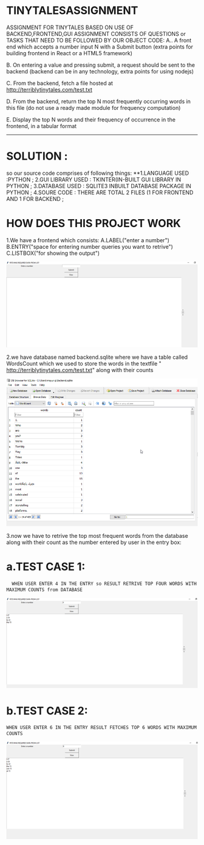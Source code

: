 # TINYTALESASSIGNMENT 
ASSIGNMENT FOR  TINYTALES BASED ON USE OF BACKEND,FRONTEND,GUI
ASSIGNMENT CONSISTS OF QUESTIONS or TASKS THAT NEED TO BE FOLLOWED BY OUR OBJECT CODE:
A.. A front end which accepts a number input N with a Submit button (extra points for building frontend in React or a HTML5 framework)

B. On entering a value and pressing submit, a request should be sent to the backend (backend can be in any technology, extra points for using nodejs)

C. From the backend, fetch a file hosted at http://terriblytinytales.com/test.txt

D. From the backend, return the top N most frequently occurring words in this file (do not use a ready made module for frequency computation)

E. Display the top N words and their frequency of occurrence in the frontend, in a tabular format

------------------------------------------------------------------------------------------------------------------------------------------------------------------------------------------------------------------------------------------------------------------------------------------------------------------------------------------------------------------
# SOLUTION :
so our source code comprises of following things:
        **1.LANGUAGE USED :PYTHON ;
        2.GUI LIBRARY USED : TKINTER(IN-BUILT GUI LIBRARY IN PYTHON ;
        3.DATABASE USED : SQLITE3 INBUILT DATABASE PACKAGE IN PYTHON ;
        4.SOURE CODE : THERE ARE TOTAL 2 FILES (1 FOR FRONTEND AND 1 FOR BACKEND ;
        
# HOW DOES THIS PROJECT WORK
1.We have a frontend which consists:
                      A.LABEL("enter a number")
                      B.ENTRY("space for entering number queries you want to retrive")
                      C.LISTBOX("for showing the output")
                      
  ![](https://github.com/Mayurg5899/TINYTALESASSIGNMENT/blob/master/frontend.png)
  
 
 2.we have database named backend.sqlite where we have a table called WordsCount which we used to store the words in the textfile  " http://terriblytinytales.com/test.txt" along with their counts
 
 ![](https://github.com/Mayurg5899/TINYTALESASSIGNMENT/blob/master/2020-08-08%2017_47_18-Greenshotdatabase.png)
 
 3.now we have to retrive the top most frequent words from the database along with their count as the number entered by user in the entry box:
 
# a.TEST CASE 1:
      WHEN USER ENTER 4 IN THE ENTRY so RESULT RETRIVE TOP FOUR WORDS WITH MAXIMUM COUNTS from DATABASE
 
 ![](https://github.com/Mayurg5899/TINYTALESASSIGNMENT/blob/master/testcondition1.png)
 
# b.TEST CASE 2: 
    WHEN USER ENTER 6 IN THE ENTRY RESULT FETCHES TOP 6 WORDS WITH MAXIMUM COUNTS
 
 ![](https://github.com/Mayurg5899/TINYTALESASSIGNMENT/blob/master/testcondition2t.png)
 
 
 
 
 
 
           
